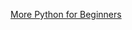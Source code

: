 [More Python for Beginners](https://www.youtube.com/playlist?list=PLlrxD0HtieHiXd-nEby-TMCoUNwhbLUnj)
